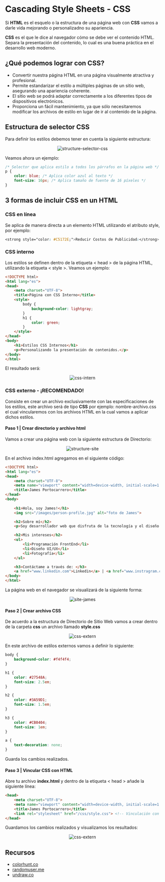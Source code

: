 # Cascading Style Sheets - CSS

Si **HTML** es el esquelo o la estructura de una página web con **CSS** vamos a darle vida mejorando o personalizadno su apariencia.

**CSS** es el que le dice al navegador cómo se debe ver el contenido HTML. Separa la presentación del contenido, lo cual es una buena práctica en el desarrollo web moderno.

## ¿Qué podemos lograr con CSS?

- Convertir nuestra página HTML en una página visualmente atractiva y profesional.  
- Permite estandarizar el estilo a múltiples páginas de un sitio web, asegurando una apariencia coherente.  
- El sitio web se podrá adaptar correctamente a los diferentes tipos de dispositivos electrónicos.  
- Proporciona un fácil mantenimiento, ya que sólo necesitaremos modificar los archivos de estilo en lugar de ir al contenido de la página.  

## Estructura de selector CSS

Para definir los estilos debemos tener en cuenta la siguiente estructura:  

<div align="center">  

![structure-selector-css](/05_session/resources/images/structure-selector-css.svg)  

</div>

Veamos ahora un ejemplo:

```css
/* Selector que aplica estilo a todos los párrafos en la página web */
p { 
    color: blue; /* Aplica color azul al texto */
    font-size: 16px; /* Aplica tamaño de fuente de 16 píxeles */
}
```

## 3 formas de incluir CSS en un HTML

### CSS en línea

Se aplica de manera directa a un elemento HTML utilizando el atributo style, por ejemplo:  

```css
<strong style="color: #C5172E;">Reducir Costos de Publicidad:</strong> 
```

### CSS interno

Los estilos se definen dentro de la etiqueta < head > de la página HTML, utilizando la etiqueta < style >. Veamos un ejemplo:

```html
<!DOCTYPE html>
<html lang="es">
<head>
    <meta charset="UTF-8">
    <title>Página con CSS Interno</title>
    <style>
        body {
            background-color: lightgray;
        }
        h1 {
            color: green;
        }
    </style>
</head>
<body>
    <h1>Estilos CSS Internos</h1>
    <p>Personalizando la presentación de contenidos.</p>
</body>
</html>
```
El resultado será:

<div align="center">  

![css-intern](/05_session/resources/images/css-intern.png)  

</div>

### CSS externo - ¡RECOMENDADO!

Consiste en crear un archivo exclusivamente con las especificaciones de los estilos, este archivo será de tipo **CSS** por ejemplo: nombre-archivo.css el cual vincularemos con los archivos HTML en la cual vamos a aplicar dichos estilos.  

#### Paso 1 | Crear directorio y archivo html

Vamos a crear una página web con la siguiente estructura de Directorio:

<div align="center">  

![structure-site](/05_session/resources/images/structure-site-html.png)  

</div>  

En el archivo index.html agregamos en el siguiente código:

```html
<!DOCTYPE html>
<html lang="es">
<head>
    <meta charset="UTF-8">
    <meta name="viewport" content="width=device-width, initial-scale=1.0">
    <title>James Portocarrero</title>
</head>
<body>
    
    <h1>Hola, soy James!</h1>
    <img src="/images/person-profile.jpg" alt="foto de James">

    <h2>Sobre mí</h2>
    <p>Soy desarrollador web que disfruta de la tecnología y el diseño. Me apasiona aprender y compartir conocimientos.</p>

    <h2>Mis intereses</h2>
    <ul>
        <li>Programación FrontEnd</li>
        <li>Diseño UI/UX</li>
        <li>Fotografía</li>
    </ul>

    <h3>Contáctame a través de: </h3>
    <a href="www.linkedin.com">Linkedin</a> | <a href="www.instragram.com">Instagram</a>
</body>
</html>
```

La página web en el navegador se visualizará de la siguiente forma:

<div align="center">  

![site-james](/05_session/resources/images/site-personal-james.png)  

</div>

#### Paso 2 | Crear archivo CSS

De acuerdo a la estructura de Directorio de Sitio Web vamos a crear dentro de la carpeta **css** un archivo llamado **style.css**

<div align="center">  

![css-extern](/05_session/resources/images/structure-site.png)  

</div>

En este archivo de estilos externos vamos a definir lo siguiente:

```css
body {
    background-color: #f4f4f4;
}

h1 {
    color: #27548A;
    font-size: 2.5em;
}

h2 {
    color: #3A59D1;
    font-size: 1.5em;
}

h3 {
    color: #CB0404;
    font-size: 1em;
}

a {
    text-decoration: none;
}
```

Guarda los cambios realizados.


#### Paso 3 | Vincular CSS con HTML

Abre tu archivo **index.html** y dentro de la etiqueta < head > añade la siguiente línea:  

```html
<head>
    <meta charset="UTF-8">
    <meta name="viewport" content="width=device-width, initial-scale=1.0">
    <title>James Portocarrero</title>
    <link rel="stylesheet" href="/css/style.css"> <!-- Vinculación con los estilos -->
</head>
```

Guardamos los cambios realizados y visualizamos los resultados:  

<div align="center">  

![css-extern](/05_session/resources/images/site-html-css.png)  

</div>

##  Recursos

- [colorhunt.co](https://colorhunt.co/)  
- [randomuser.me](https://randomuser.me/photos)
- [undraw.co](https://undraw.co/illustrations)
